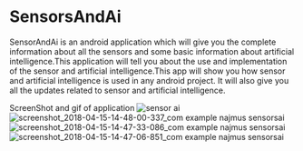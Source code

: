 # SensorsAndAi
SensorAndAi is an android application which will give you the complete information about all the sensors and some basic information about artificial intelligence.This application will tell you about the use and implementation of the sensor and artificial intelligence.This app will show you how sensor and artificial intelligence is used in any android project. It will also give you all the updates related to sensor and artificial intelligence.

ScreenShot and gif of application
![sensor ai](https://user-images.githubusercontent.com/31741209/38776964-8403365a-40bd-11e8-8ac8-a29f0169638f.gif)
![screenshot_2018-04-15-14-48-00-337_com example najmus sensorsai](https://user-images.githubusercontent.com/31741209/38777012-45be8754-40be-11e8-9fc7-bfb35c90c14a.png)
![screenshot_2018-04-15-14-47-33-086_com example najmus sensorsai](https://user-images.githubusercontent.com/31741209/38777017-53ef5df8-40be-11e8-8437-1a70cf745ef9.png)
![screenshot_2018-04-15-14-47-06-851_com example najmus sensorsai](https://user-images.githubusercontent.com/31741209/38777019-6c2f9612-40be-11e8-9822-bedfda533879.png)



